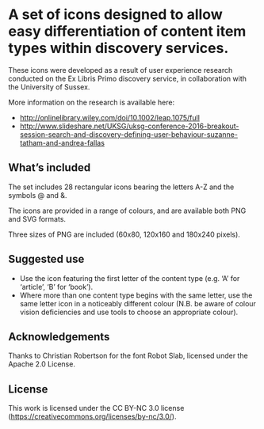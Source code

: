 # A set of icons designed to allow easy differentiation of content item types within discovery services.

These icons were developed as a result of user experience research conducted on the Ex Libris Primo discovery service, in collaboration with the University of Sussex.

More information on the research is available here:
- http://onlinelibrary.wiley.com/doi/10.1002/leap.1075/full
- http://www.slideshare.net/UKSG/uksg-conference-2016-breakout-session-search-and-discovery-defining-user-behaviour-suzanne-tatham-and-andrea-fallas

## What’s included

The set includes 28 rectangular icons bearing the letters A-Z and the symbols @ and &.

The icons are provided in a range of colours, and are available both PNG and SVG formats.

Three sizes of PNG are included (60x80, 120x160 and 180x240 pixels).

## Suggested use

- Use the icon featuring the first letter of the content type (e.g. ‘A’ for ‘article’, ‘B’ for ‘book’).
- Where more than one content type begins with the same letter, use the same letter icon in a noticeably different colour (N.B. be aware of colour vision deficiencies and use tools to choose an appropriate colour).

## Acknowledgements

Thanks to Christian Robertson for the font Robot Slab, licensed under the Apache 2.0 License.

## License

This work is licensed under the CC BY-NC 3.0 license (https://creativecommons.org/licenses/by-nc/3.0/).